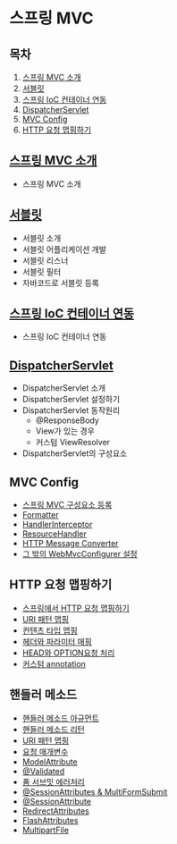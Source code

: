 # 스프링 MVC

## 목차

1. [스프링 MVC 소개](#스프링-mvc-소개)
2. [서블릿](#서블릿)
3. [스프링 IoC 컨테이너 연동](#스프링-ioc-컨테이너-연동)
4. [DispatcherServlet](#DispatcherServlet)
5. [MVC Config](#mvc-config)
6. [HTTP 요청 맵핑하기](#http-요청-맵핑하기)

## [스프링 MVC 소개](./01_OverView.md)

- 스프링 MVC 소개

## [서블릿](./02_Servlet.md)

- 서블릿 소개
- 서블릿 어플리케이션 개발
- 서블릿 리스너
- 서블릿 필터
- 자바코드로 서블릿 등록

## [스프링 IoC 컨테이너 연동](./03_SpringAndServlet.md)

- 스프링 IoC 컨테이너 연동

## [DispatcherServlet](./04_DispatcherServlet.md)

- DispatcherServlet 소개
- DispatcherServlet 설정하기
- DispatcherServlet 동작원리
  - @ResponseBody
  - View가 있는 경우
  - 커스텀 ViewResolver
- DispatcherServlet의 구성요소

## MVC Config

- [스프링 MVC 구성요소 등록](./05_MVCConfig_EnableMVCConfig.md)
- [Formatter](./06_MVCConfig_Formatter.md)
- [HandlerInterceptor](./07_HandlerInterceptor.md)
- [ResourceHandler](./08_ResourceHandler.md)
- [HTTP Message Converter](./09_HTTPMessageConverter.md)
- [그 밖의 WebMvcConfigurer 설정](./10_ETC_WebMvcConfigure.md)

## HTTP 요청 맵핑하기

- [스프링에서 HTTP 요청 맵핑하기](./11_RequestMapping_RequestMapping.md)
- [URI 패턴 맵핑](./12_RequestMapping_UriPatterns.md)
- [컨텐츠 타입 맵핑](./13_RequestMapping_ConsumableMediaTypes.md)
- [헤더와 파라미터 매핑](./14_Parameters_Headers.md)
- [HEAD와 OPTION요청 처리](./15_HTTP_HEAD_OPTIONS.md)
- [커스텀 annotation](./16_RequestMapping_CustomAnnotations.md)

## 핸들러 메소드

- [핸들러 메소드 아규먼트](./17_HandlerMethods_MethodArguments.md)
- [핸들러 메소드 리턴](./18_HandlerMethods_ReturnValues.md)
- [URI 패턴 맵핑](./19_HandlerMethods_UriPatternsMapping.md)
- [요청 매개변수](./20_HandlerMethods_RequestParams.md)
- [ModelAttribute](./21_HandlerMethods_ModelAttribute.md)
- [@Validated](./22_HandlerMethods_Validate.md)
- [폼 서브밋 에러처리](./23_HandlerMethods_FormSubmitError.md)
- [@SessionAttributes & MultiFormSubmit](./24_HandlerMethods_SessionAttributes.md)
- [@SessionAttribute](./25_HandlerMethods_SessionAttribute.md)
- [RedirectAttributes](./26_HandlerMethods_RedirectAttributes.md)
- [FlashAttributes](./27_HandlerMethods_FlashAttributes.md)
- [MultipartFile](./28_HandlerMethods_MultipartFile.md)

